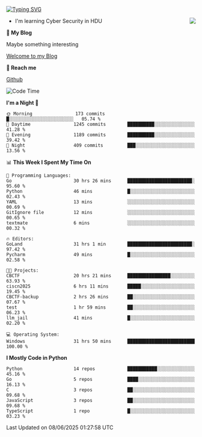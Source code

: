 [![Typing SVG](https://readme-typing-svg.herokuapp.com?font=Fira+Code&pause=1000&random=false&width=450&height=60&lines=Hello+%F0%9F%91%8B%F0%9F%8F%BB;I'm+JBNRZ)](https://git.io/typing-svg)

<a href="#">
  <img align="right" src="https://github-readme-stats.vercel.app/api?username=JBNRZ&show_icons=true&bg_color=15,f2f7fd,E0EAFC" />
</a>

- I'm learning Cyber Security in HDU

 **🌱 My Blog**

Maybe something interesting

[Welcome to my Blog](https://jbnrz.com.cn/)

 **💬 Reach me** 

[Github](https://github.com/JBNRZ)


<!--START_SECTION:waka-->
![Code Time](http://img.shields.io/badge/Code%20Time-1%2C237%20hrs%2027%20mins-blue)

**I'm a Night 🦉** 

```text
🌞 Morning                173 commits         █░░░░░░░░░░░░░░░░░░░░░░░░   05.74 % 
🌆 Daytime                1245 commits        ██████████░░░░░░░░░░░░░░░   41.28 % 
🌃 Evening                1189 commits        ██████████░░░░░░░░░░░░░░░   39.42 % 
🌙 Night                  409 commits         ███░░░░░░░░░░░░░░░░░░░░░░   13.56 % 
```


📊 **This Week I Spent My Time On** 

```text
💬 Programming Languages: 
Go                       30 hrs 26 mins      ████████████████████████░   95.60 % 
Python                   46 mins             █░░░░░░░░░░░░░░░░░░░░░░░░   02.43 % 
YAML                     13 mins             ░░░░░░░░░░░░░░░░░░░░░░░░░   00.69 % 
GitIgnore file           12 mins             ░░░░░░░░░░░░░░░░░░░░░░░░░   00.65 % 
textmate                 6 mins              ░░░░░░░░░░░░░░░░░░░░░░░░░   00.32 % 

🔥 Editors: 
GoLand                   31 hrs 1 min        ████████████████████████░   97.42 % 
Pycharm                  49 mins             █░░░░░░░░░░░░░░░░░░░░░░░░   02.58 % 

🐱‍💻 Projects: 
CBCTF                    20 hrs 21 mins      ████████████████░░░░░░░░░   63.93 % 
ciscn2025                6 hrs 11 mins       █████░░░░░░░░░░░░░░░░░░░░   19.45 % 
CBCTF-backup             2 hrs 26 mins       ██░░░░░░░░░░░░░░░░░░░░░░░   07.67 % 
test                     1 hr 59 mins        ██░░░░░░░░░░░░░░░░░░░░░░░   06.23 % 
llm_jail                 41 mins             █░░░░░░░░░░░░░░░░░░░░░░░░   02.20 % 

💻 Operating System: 
Windows                  31 hrs 50 mins      █████████████████████████   100.00 % 
```

**I Mostly Code in Python** 

```text
Python                   14 repos            ███████████░░░░░░░░░░░░░░   45.16 % 
Go                       5 repos             ████░░░░░░░░░░░░░░░░░░░░░   16.13 % 
C                        3 repos             ██░░░░░░░░░░░░░░░░░░░░░░░   09.68 % 
JavaScript               3 repos             ██░░░░░░░░░░░░░░░░░░░░░░░   09.68 % 
TypeScript               1 repo              █░░░░░░░░░░░░░░░░░░░░░░░░   03.23 % 
```




 Last Updated on 08/06/2025 01:27:58 UTC
<!--END_SECTION:waka-->
